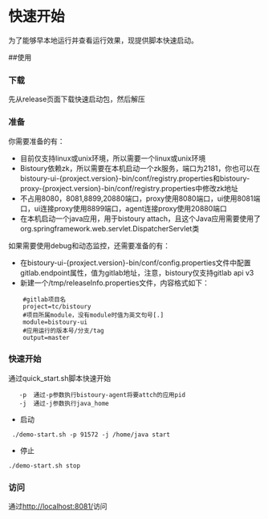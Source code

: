 # 快速开始

为了能够早本地运行并查看运行效果，现提供脚本快速启动。

##使用

### 下载

先从release页面下载快速启动包，然后解压

### 准备

你需要准备的有：

- 目前仅支持linux或unix环境，所以需要一个linux或unix环境
- Bistoury依赖zk，所以需要在本机启动一个zk服务，端口为2181，你也可以在bistoury-ui-{proxject.version}-bin/conf/registry.properties和bistoury-proxy-{proxject.version}-bin/conf/registry.properties中修改zk地址
- 不占用8080，8081,8899,20880端口，proxy使用8080端口，ui使用8081端口，ui连接proxy使用8899端口，agent连接proxy使用20880端口
- 在本机启动一个java应用，用于bistoury attach，且这个Java应用需要使用了org.springframework.web.servlet.DispatcherServlet类

如果需要使用debug和动态监控，还需要准备的有：

- 在bistoury-ui-{proxject.version}-bin/conf/config.properties文件中配置gitlab.endpoint属性，值为gitlab地址，注意，bistoury仅支持gitlab api v3
- 新建一个/tmp/releaseInfo.properties文件，内容格式如下：
```properties
    #gitlab项目名
    project=tc/bistoury
    #项目所属module，没有module时值为英文句号[.]
    module=bistoury-ui
    #应用运行的版本号/分支/tag
    output=master
```

### 快速开始

通过quick_start.sh脚本快速开始
```sell
   -p  通过-p参数执行bistoury-agent将要attch的应用pid
   -j  通过-j参数执行java_home
```

- 启动

```jshelllanguage
 ./demo-start.sh -p 91572 -j /home/java start
```
- 停止

```jshelllanguage
./demo-start.sh stop
```

### 访问
通过[http://localhost:8081/](http://localhost:8081/)访问
